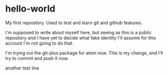 # hello-world
My first repository. Used to test and learn git and github features.

I'm supposed to write about myself here, but seeing as this is a public repository and I have yet to decide what fake identity I'll assume for this account I'm not going to do that.


I'm trying out the git-plus package for atom now. This is my change, and I'll try to commit and push it now.

another test line 

